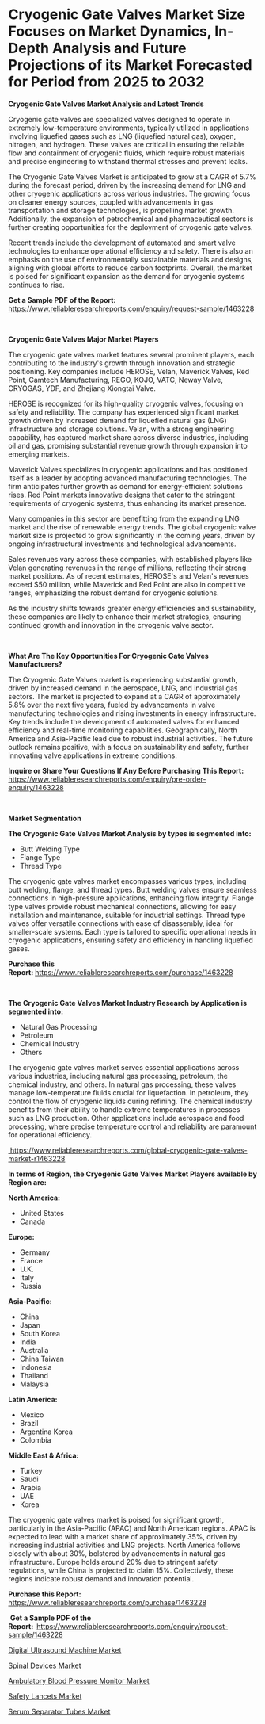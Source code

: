 <p><h1>Cryogenic Gate Valves Market Size Focuses on Market Dynamics, In-Depth Analysis and Future Projections of its Market Forecasted for Period from 2025 to 2032</h1></p><p><strong>Cryogenic Gate Valves Market Analysis and Latest Trends</strong></p>
<p><p>Cryogenic gate valves are specialized valves designed to operate in extremely low-temperature environments, typically utilized in applications involving liquefied gases such as LNG (liquefied natural gas), oxygen, nitrogen, and hydrogen. These valves are critical in ensuring the reliable flow and containment of cryogenic fluids, which require robust materials and precise engineering to withstand thermal stresses and prevent leaks.</p><p>The Cryogenic Gate Valves Market is anticipated to grow at a CAGR of 5.7% during the forecast period, driven by the increasing demand for LNG and other cryogenic applications across various industries. The growing focus on cleaner energy sources, coupled with advancements in gas transportation and storage technologies, is propelling market growth. Additionally, the expansion of petrochemical and pharmaceutical sectors is further creating opportunities for the deployment of cryogenic gate valves.</p><p>Recent trends include the development of automated and smart valve technologies to enhance operational efficiency and safety. There is also an emphasis on the use of environmentally sustainable materials and designs, aligning with global efforts to reduce carbon footprints. Overall, the market is poised for significant expansion as the demand for cryogenic systems continues to rise.</p></p>
<p><strong>Get a Sample PDF of the Report:&nbsp;</strong> <a href="https://www.reliableresearchreports.com/enquiry/request-sample/1463228?utm_campaign=2662&utm_medium=2&utm_source=Github&utm_content=ia&utm_term=09042025&utm_id=cryogenic-gate-valves">https://www.reliableresearchreports.com/enquiry/request-sample/1463228</a></p>
<p>&nbsp;</p>
<p><strong>Cryogenic Gate Valves Major Market Players</strong></p>
<p><p>The cryogenic gate valves market features several prominent players, each contributing to the industry's growth through innovation and strategic positioning. Key companies include HEROSE, Velan, Maverick Valves, Red Point, Camtech Manufacturing, REGO, KOJO, VATC, Neway Valve, CRYOGAS, YDF, and Zhejiang Xiongtai Valve.</p><p>HEROSE is recognized for its high-quality cryogenic valves, focusing on safety and reliability. The company has experienced significant market growth driven by increased demand for liquefied natural gas (LNG) infrastructure and storage solutions. Velan, with a strong engineering capability, has captured market share across diverse industries, including oil and gas, promising substantial revenue growth through expansion into emerging markets.</p><p>Maverick Valves specializes in cryogenic applications and has positioned itself as a leader by adopting advanced manufacturing technologies. The firm anticipates further growth as demand for energy-efficient solutions rises. Red Point markets innovative designs that cater to the stringent requirements of cryogenic systems, thus enhancing its market presence.</p><p>Many companies in this sector are benefitting from the expanding LNG market and the rise of renewable energy trends. The global cryogenic valve market size is projected to grow significantly in the coming years, driven by ongoing infrastructural investments and technological advancements.</p><p>Sales revenues vary across these companies, with established players like Velan generating revenues in the range of millions, reflecting their strong market positions. As of recent estimates, HEROSE's and Velan's revenues exceed $50 million, while Maverick and Red Point are also in competitive ranges, emphasizing the robust demand for cryogenic solutions.</p><p>As the industry shifts towards greater energy efficiencies and sustainability, these companies are likely to enhance their market strategies, ensuring continued growth and innovation in the cryogenic valve sector.</p></p>
<p>&nbsp;</p>
<p><strong>What Are The Key Opportunities For Cryogenic Gate Valves Manufacturers?</strong></p>
<p><p>The Cryogenic Gate Valves market is experiencing substantial growth, driven by increased demand in the aerospace, LNG, and industrial gas sectors. The market is projected to expand at a CAGR of approximately 5.8% over the next five years, fueled by advancements in valve manufacturing technologies and rising investments in energy infrastructure. Key trends include the development of automated valves for enhanced efficiency and real-time monitoring capabilities. Geographically, North America and Asia-Pacific lead due to robust industrial activities. The future outlook remains positive, with a focus on sustainability and safety, further innovating valve applications in extreme conditions.</p></p>
<p><strong>Inquire or Share Your Questions If Any Before Purchasing This Report:</strong> <a href="https://www.reliableresearchreports.com/enquiry/pre-order-enquiry/1463228?utm_campaign=2662&utm_medium=2&utm_source=Github&utm_content=ia&utm_term=09042025&utm_id=cryogenic-gate-valves">https://www.reliableresearchreports.com/enquiry/pre-order-enquiry/1463228</a></p>
<p>&nbsp;</p>
<p><strong>Market Segmentation</strong></p>
<p><strong>The Cryogenic Gate Valves Market Analysis by types is segmented into:</strong></p>
<p><ul><li>Butt Welding Type</li><li>Flange Type</li><li>Thread Type</li></ul></p>
<p><p>The cryogenic gate valves market encompasses various types, including butt welding, flange, and thread types. Butt welding valves ensure seamless connections in high-pressure applications, enhancing flow integrity. Flange type valves provide robust mechanical connections, allowing for easy installation and maintenance, suitable for industrial settings. Thread type valves offer versatile connections with ease of disassembly, ideal for smaller-scale systems. Each type is tailored to specific operational needs in cryogenic applications, ensuring safety and efficiency in handling liquefied gases.</p></p>
<p><strong>Purchase this Report:&nbsp;</strong><a href="https://www.reliableresearchreports.com/purchase/1463228?utm_campaign=2662&utm_medium=2&utm_source=Github&utm_content=ia&utm_term=09042025&utm_id=cryogenic-gate-valves">https://www.reliableresearchreports.com/purchase/1463228</a></p>
<p>&nbsp;</p>
<p><strong>The Cryogenic Gate Valves Market Industry Research by Application is segmented into:</strong></p>
<p><ul><li>Natural Gas Processing</li><li>Petroleum</li><li>Chemical Industry</li><li>Others</li></ul></p>
<p><p>The cryogenic gate valves market serves essential applications across various industries, including natural gas processing, petroleum, the chemical industry, and others. In natural gas processing, these valves manage low-temperature fluids crucial for liquefaction. In petroleum, they control the flow of cryogenic liquids during refining. The chemical industry benefits from their ability to handle extreme temperatures in processes such as LNG production. Other applications include aerospace and food processing, where precise temperature control and reliability are paramount for operational efficiency.</p></p>
<p><a href="https://www.reliableresearchreports.com/global-cryogenic-gate-valves-market-r1463228?utm_campaign=2662&utm_medium=2&utm_source=Github&utm_content=ia&utm_term=09042025&utm_id=cryogenic-gate-valves">&nbsp;https://www.reliableresearchreports.com/global-cryogenic-gate-valves-market-r1463228</a></p>
<p><strong>In terms of Region, the Cryogenic Gate Valves Market Players available by Region are:</strong></p>
<p>
    <p> <strong> North America: </strong>
        <ul>
            <li>United States</li>
            <li>Canada</li>
        </ul>
        </p> 
    <p> <strong> Europe: </strong>
        <ul>
            <li>Germany</li>
            <li>France</li>
            <li>U.K.</li>
            <li>Italy</li>
            <li>Russia</li>
        </ul>
        </p> 
    <p> <strong> Asia-Pacific: </strong>
        <ul>
            <li>China</li>
            <li>Japan</li>
            <li>South Korea</li>
            <li>India</li>
            <li>Australia</li>
            <li>China Taiwan</li>
            <li>Indonesia</li>
            <li>Thailand</li>
            <li>Malaysia</li>
        </ul>
        </p> 
    <p> <strong> Latin America: </strong>
        <ul>
            <li>Mexico</li>
            <li>Brazil</li>
            <li>Argentina Korea</li>
            <li>Colombia</li>
        </ul>
        </p> 
    <p> <strong> Middle East & Africa: </strong>
        <ul>
            <li>Turkey</li>
            <li>Saudi</li>
            <li>Arabia</li>
            <li>UAE</li>
            <li>Korea</li>
        </ul>
    </p>
    </p>
<p><p>The cryogenic gate valves market is poised for significant growth, particularly in the Asia-Pacific (APAC) and North American regions. APAC is expected to lead with a market share of approximately 35%, driven by increasing industrial activities and LNG projects. North America follows closely with about 30%, bolstered by advancements in natural gas infrastructure. Europe holds around 20% due to stringent safety regulations, while China is projected to claim 15%. Collectively, these regions indicate robust demand and innovation potential.</p></p>
<p><strong>Purchase this Report: </strong><a href="https://www.reliableresearchreports.com/purchase/1463228?utm_campaign=2662&utm_medium=2&utm_source=Github&utm_content=ia&utm_term=09042025&utm_id=cryogenic-gate-valves">https://www.reliableresearchreports.com/purchase/1463228</a></p>
<p>&nbsp;<strong>Get a Sample PDF of the Report:&nbsp;&nbsp;</strong><a href="https://www.reliableresearchreports.com/enquiry/request-sample/1463228?utm_campaign=2662&utm_medium=2&utm_source=Github&utm_content=ia&utm_term=09042025&utm_id=cryogenic-gate-valves">https://www.reliableresearchreports.com/enquiry/request-sample/1463228</a></p>
<p><strong></strong></p>
<p><p><a href="https://www.linkedin.com/pulse/digital-ultrasound-machine-market-report-company-profiles-v6nlf?utm_campaign=2662&utm_medium=2&utm_source=Github&utm_content=ia&utm_term=09042025&utm_id=cryogenic-gate-valves">Digital Ultrasound Machine Market</a></p><p><a href="https://www.linkedin.com/pulse/data-global-spinal-devices-markets-share-size-growth-opportunity-g3qjf?utm_campaign=2662&utm_medium=2&utm_source=Github&utm_content=ia&utm_term=09042025&utm_id=cryogenic-gate-valves">Spinal Devices Market</a></p><p><a href="https://www.linkedin.com/pulse/market-growth-forecast-ambulatory-blood-pressure-monitor-industry-0jo7f?utm_campaign=2662&utm_medium=2&utm_source=Github&utm_content=ia&utm_term=09042025&utm_id=cryogenic-gate-valves">Ambulatory Blood Pressure Monitor Market</a></p><p><a href="https://www.linkedin.com/pulse/projected-revenue-growth-safety-lancets-market-13-qc7re?utm_campaign=2662&utm_medium=2&utm_source=Github&utm_content=ia&utm_term=09042025&utm_id=cryogenic-gate-valves">Safety Lancets Market</a></p><p><a href="https://www.linkedin.com/pulse/serum-separator-tubes-market-size-industry-outlook-detailed-limmf?utm_campaign=2662&utm_medium=2&utm_source=Github&utm_content=ia&utm_term=09042025&utm_id=cryogenic-gate-valves">Serum Separator Tubes Market</a></p></p>